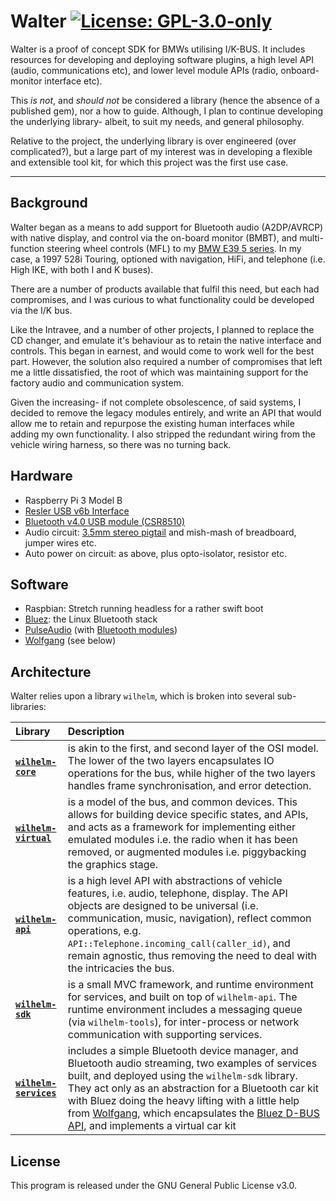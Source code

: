 # Walter [![License: GPL-3.0-only](https://img.shields.io/github/license/piersholt/walter.svg)](https://www.gnu.org/licenses/gpl-3.0)

Walter is a proof of concept SDK for BMWs utilising I/K-BUS. It includes resources for developing and deploying software plugins, a high level API (audio, communications etc), and lower level module APIs (radio, onboard-monitor interface etc).

This _is not_, and _should not_ be considered a library (hence the absence of a published gem), nor a how to guide. Although, I plan to continue developing the underlying library- albeit, to suit my needs, and general philosophy.

Relative to the project, the underlying library is over engineered (over complicated?), but a large part of my interest was in developing a flexible and extensible tool kit, for which this project was the first use case.

---


## Background

Walter began as a means to add support for Bluetooth audio (A2DP/AVRCP) with native display, and control via the on-board monitor (BMBT), and multi-function steering wheel controls (MFL) to my [BMW E39 5 series](https://en.wikipedia.org/wiki/BMW_5_Series_(E39)). In my case, a 1997 528i Touring, optioned with navigation, HiFi, and telephone (i.e. High IKE, with both I and K buses).

There are a number of products available that fulfil this need, but each had compromises, and I was curious to what functionality could be developed via the I/K bus.

Like the Intravee, and a number of other projects, I planned to replace the CD changer, and emulate it's behaviour as to retain the native interface and controls. This began in earnest, and would come to work well for the best part. However, the solution also required a number of compromises that left me a little dissatisfied, the root of which was maintaining support for the factory audio and communication system.

Given the increasing- if not complete obsolescence, of said systems, I decided to remove the legacy modules entirely, and write an API that would allow me to retain and repurpose the existing human interfaces while adding my own functionality. I also stripped the redundant wiring from the vehicle wiring harness, so there was no turning back.


## Hardware

- Raspberry Pi 3 Model B
- [Resler USB v6b Interface](http://www.reslers.de/IBUS)
- [Bluetooth v4.0 USB module (CSR8510)](https://www.adafruit.com/product/1327)
- Audio circuit: [3.5mm stereo pigtail](https://core-electronics.com.au/right-angle-3-5mm-stereo-plug-to-pigtail-cable.html) and mish-mash of breadboard, jumper wires etc.
- Auto power on circuit: as above, plus opto-isolator, resistor etc.


## Software

- Raspbian: Stretch running headless for a rather swift boot
- [Bluez](http://www.bluez.org/): the Linux Bluetooth stack
- [PulseAudio](https://www.freedesktop.org/wiki/Software/PulseAudio/) (with [Bluetooth modules](https://www.freedesktop.org/wiki/Software/PulseAudio/Documentation/User/Modules/#index6h2))
- [Wolfgang](https://www.github.com/piersholt/wolfgang) (see below)

## Architecture

Walter relies upon a library `wilhelm`, which is broken into several sub-libraries:

Library|Description|
:---|:---|
**[`wilhelm-core`](lib/wilhelm/core)**| is akin to the first, and second layer of the OSI model. The lower of the two layers encapsulates IO operations for the bus, while higher of the two layers handles frame synchronisation, and error detection.|
**[`wilhelm-virtual`](lib/wilhelm/virtual)**| is a model of the bus, and common devices. This allows for building device specific states, and APIs, and acts as a framework for implementing either emulated modules i.e. the radio when it has been removed, or augmented modules i.e. piggybacking the graphics stage.|
**[`wilhelm-api`](lib/wilhelm/api)** | is a high level API with abstractions of vehicle features, i.e. audio, telephone, display. The API objects are designed to be universal (i.e. communication, music, navigation), reflect common operations, e.g. `API::Telephone.incoming_call(caller_id)`, and remain agnostic, thus removing the need to deal with the intricacies the bus.|
**[`wilhelm-sdk`](lib/wilhelm/sdk)**|is a small MVC framework, and runtime environment for services, and built on top of `wilhelm-api`. The runtime environment includes a messaging queue (via `wilhelm-tools`), for inter-process or network communication with supporting services.|
**[`wilhelm-services`](lib/wilhelm/services)** | includes a simple Bluetooth device manager, and Bluetooth audio streaming, two examples of services built, and deployed using the `wilhelm-sdk` library. They act only as an abstraction for a Bluetooth car kit with Bluez doing the heavy lifting with a little help from [Wolfgang](https://www.github.com/piersholt/wolfgang), which encapsulates the [Bluez D-BUS API](https://git.kernel.org/pub/scm/bluetooth/bluez.git/tree/doc), and implements a virtual car kit|


## License

This program is released under the GNU General Public License v3.0.
